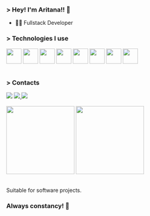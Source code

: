 ### > Hey! I'm Aritana!! 👋

- 👩‍💻 Fullstack Developer

### > Technologies I use

<div>  
   <img align="center" height="40" width="40"  src="https://cdn.jsdelivr.net/gh/devicons/devicon@latest/icons/typescript/typescript-original.svg" />       
   <img align="center" height="40" width="40"  src="https://cdn.jsdelivr.net/gh/devicons/devicon@latest/icons/javascript/javascript-original.svg" />
   <img align="center" height="40" width="40" src="https://cdn.jsdelivr.net/gh/devicons/devicon@latest/icons/nodejs/nodejs-original.svg" />
   <img align="center" height="40" width="40" src="https://cdn.jsdelivr.net/gh/devicons/devicon@latest/icons/react/react-original.svg" />
   <img align="center" height="40" width="40" src="https://cdn.jsdelivr.net/gh/devicons/devicon@latest/icons/nextjs/nextjs-original.svg" />
   <img align="center" height="40" width="40" src="https://cdn.jsdelivr.net/gh/devicons/devicon@latest/icons/tailwindcss/tailwindcss-original.svg" />
   <img align="center" height="40" width="40" src="https://cdn.jsdelivr.net/gh/devicons/devicon@latest/icons/postman/postman-original.svg" />
   <img align="center" height="40" width="40" src="https://cdn.jsdelivr.net/gh/devicons/devicon@latest/icons/vitest/vitest-original.svg" />                      
</div>

<br>

### > Contacts

<div>
   <a href="https://www.linkedin.com/in/aritana-pianco/" target="_blank" ><img src="https://img.shields.io/badge/LinkedIn-0077B5?style=for-the-badge&logo=linkedin&logoColor=white" ></a>
   <a href="https://www.instagram.com/_aripianco/" target="_blank" >
<img src="https://img.shields.io/badge/-Instagram-%23E4405F?style=for-the-badge&logo=instagram&logoColor=white" > </a> 
   <a href="mailto:aritanapianco10@gmail.com" target="_blank"><img src="https://img.shields.io/badge/-Gmail-%23333?style=for-the-badge&logo=gmail&logoColor=white" ></a>
</div>

<br>

<div>
<img height="180em" src="https://github-readme-stats.vercel.app/api?username=AritanaPianco&show_icons=true&theme=tokyonight"/>
<img height="180em" src="https://github-readme-stats.vercel.app/api/top-langs/?username=AritanaPianco&layout=compact&langs_count=8&theme=tokyonight"/>
</div>


<br>

Suitable for software projects.

### Always constancy! 🧠
